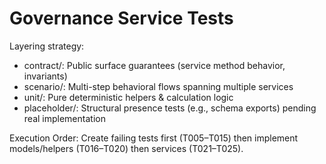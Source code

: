 # Governance Service Tests

Layering strategy:

- contract/: Public surface guarantees (service method behavior, invariants)
- scenario/: Multi-step behavioral flows spanning multiple services
- unit/: Pure deterministic helpers & calculation logic
- placeholder/: Structural presence tests (e.g., schema exports) pending real implementation

Execution Order: Create failing tests first (T005–T015) then implement models/helpers (T016–T020) then services (T021–T025).
